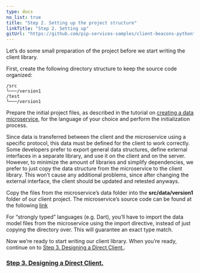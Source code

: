```yaml
---
type: docs
no_list: true
title: "Step 2. Setting up the project structure"
linkTitle: "Step 2. Setting up" 
gitUrl: "https://github.com/pip-services-samples/client-beacons-python"
---
```


Let’s do some small preparation of the project before we start writing the client library.

First, create the following directory structure to keep the source code organized:

```
/src
└───/version1
/test
└───/version1

```

Prepare the initial project files, as described in the tutorial on [creating a data microservice](../../data_microservice), for the language of your choice and perform the initialization process.


Since data is transferred between the client and the microservice using a specific protocol, this data must be defined for the client to work correctly. Some developers prefer to export general data structures, define external interfaces in a separate library, and use it on the client and on the server. However, to minimize the amount of libraries and simplify dependencies, we prefer to just copy the data structure from the microservice to the client library. This won’t cause any additional problems, since after changing the external interface, the client should be updated and retested anyways. 


Copy the files from the microservice’s data folder into the **src/data/version1** folder of our client project. The microservice’s source code can be found at the following [link](https://github.com/pip-services-samples/service-beacons-python/tree/master/src/data/version1)

For “strongly typed” languages (e.g. Dart), you’ll have to import the data model files from the microservice using the import directive, instead of just copying the directory over. This will guarantee an exact type match.

Now we’re ready to start writing our client library. When you’re ready, continue on to [Step 3. Designing a Direct Client.](../step2).

<span class="hide-title-link">

### [Step 3. Designing a Direct Client.](../step2)

</span>
